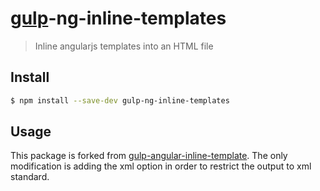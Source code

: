 # [gulp](http://gulpjs.com)-ng-inline-templates 

> Inline angularjs templates into an HTML file

## Install

```bash
$ npm install --save-dev gulp-ng-inline-templates
```

## Usage
This package is forked from  [gulp-angular-inline-template](https://github.com/wmluke/gulp-inline-angular-templates). The only modification is adding the xml option 
in order to restrict the output to xml standard.

